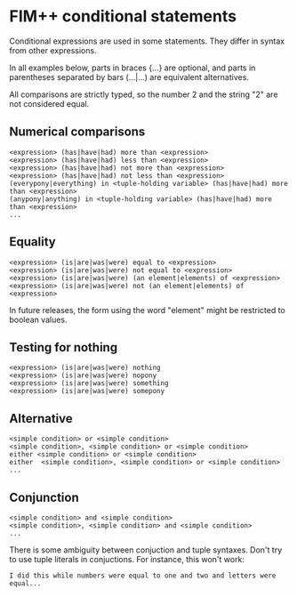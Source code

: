 FIM++ conditional statements
=========================

Conditional expressions are used in some statements. They differ in syntax from other expressions.

In all examples below, parts in braces {...} are optional, and parts in parentheses separated by bars (...|...) are equivalent alternatives.

All comparisons are strictly typed, so the number 2 and the string "2" are not considered equal.

Numerical comparisons
-------------------

    <expression> (has|have|had) more than <expression>
    <expression> (has|have|had) less than <expression>
    <expression> (has|have|had) not more than <expression>
    <expression> (has|have|had) not less than <expression>
    (everypony|everything) in <tuple-holding variable> (has|have|had) more than <expression>
    (anypony|anything) in <tuple-holding variable> (has|have|had) more than <expression>
    ...

Equality
-------

    <expression> (is|are|was|were) equal to <expression>
    <expression> (is|are|was|were) not equal to <expression>
    <expression> (is|are|was|were) (an element|elements) of <expression>
    <expression> (is|are|was|were) not (an element|elements) of <expression>

In future releases, the form using the word "element" might be restricted to boolean values.

Testing for nothing
----------------

    <expression> (is|are|was|were) nothing
    <expression> (is|are|was|were) nopony
    <expression> (is|are|was|were) something
    <expression> (is|are|was|were) somepony
    

Alternative
----------

    <simple condition> or <simple condition>
    <simple condition>, <simple condition> or <simple condition>
    either <simple condition> or <simple condition>
    either  <simple condition>, <simple condition> or <simple condition>
    ...
    
Conjunction
----------

    <simple condition> and <simple condition>
    <simple condition>, <simple condition> and <simple condition>
    ...

There is some ambiguity between conjuction and tuple syntaxes. Don't try to use
tuple literals in conjuctions. For instance, this won't work:

    I did this while numbers were equal to one and two and letters were equal...
